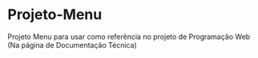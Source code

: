 # Projeto-Menu
Projeto Menu para usar como referência no projeto de Programação Web (Na página de Documentação Técnica)
